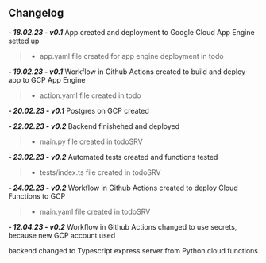 
## Changelog
  ***-  18.02.23 - v0.1***  App created and deployment to Google Cloud App Engine setted up
      
  > + app.yaml file created for app engine deployment in todo
  
  ***-  19.02.23 - v0.1***  Workflow in Github Actions created to build and deploy app to GCP App Engine 
      
  > + action.yaml file created in todo
  
  ***-  20.02.23 - v0.1***  Postgres on GCP created
  
  ***-  22.02.23 - v0.2***  Backend finishehed and deployed
  
  >+ main.py file created in todoSRV
 
  ***-  23.02.23 - v0.2***  Automated tests created and functions tested
  
  >+ tests/index.ts file created in todoSRV
  
  ***-  24.02.23 - v0.2***  Workflow in Github Actions created to deploy Cloud Functions to GCP
  
  > + main.yaml file created in todoSRV


  ***-  12.04.23 - v0.2***  Workflow in Github Actions changed to use secrets, because new GCP account used

  backend changed to Typescript express server from Python cloud functions
  
  